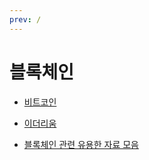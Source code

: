 ```yaml
---
prev: /
---
```

# 블록체인

- [비트코인](/blockchain/bitcoin/)

- [이더리움](/blockchain/ethereum/)

- [블록체인 관련 유용한 자료 모음](/blockchain/blockchain-tip.md)

<Disqus />
